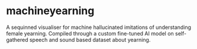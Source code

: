 # machineyearning
A sequinned visualiser for machine hallucinated imitations of understanding female yearning. Compiled through a custom fine-tuned AI model on self-gathered speech and sound based dataset about yearning.
